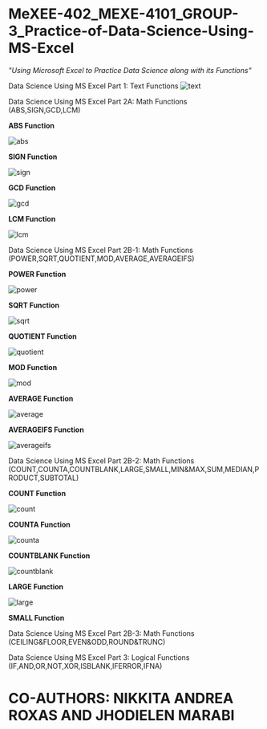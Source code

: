 # MeXEE-402_MEXE-4101_GROUP-3_Practice-of-Data-Science-Using-MS-Excel
_"Using Microsoft Excel to Practice Data Science along with its Functions"_

Data Science Using MS Excel Part 1: Text Functions
![text](https://github.com/ABRAHAM-AH/MeXEE-402_MEXE-4101_GROUP-3_Practice-of-Data-Science-Using-MS-Excel-Part-1-2-3/assets/143601880/c2d6cba8-40da-4eba-be30-cda6ea525894)

Data Science Using MS Excel Part 2A: Math Functions (ABS,SIGN,GCD,LCM)

**ABS Function**

![abs](https://github.com/ABRAHAM-AH/MeXEE-402_MEXE-4101_GROUP-3_Practice-of-Data-Science-Using-MS-Excel-Part-1-2-3/assets/143601880/a16d7917-f843-4062-9a88-76d9d7d47a5c)

**SIGN Function**

![sign](https://github.com/ABRAHAM-AH/MeXEE-402_MEXE-4101_GROUP-3_Practice-of-Data-Science-Using-MS-Excel-Part-1-2-3/assets/143601880/e5bb2750-815d-457d-b2fa-c6843c372c39)

**GCD Function**

![gcd](https://github.com/ABRAHAM-AH/MeXEE-402_MEXE-4101_GROUP-3_Practice-of-Data-Science-Using-MS-Excel-Part-1-2-3/assets/143601880/766a2863-7558-47ba-bdec-ec341cc10efd)

**LCM Function**

![lcm](https://github.com/ABRAHAM-AH/MeXEE-402_MEXE-4101_GROUP-3_Practice-of-Data-Science-Using-MS-Excel-Part-1-2-3/assets/143601880/506c0008-ad4f-4fd6-b873-e642d7bee363)

Data Science Using MS Excel Part 2B-1: Math Functions (POWER,SQRT,QUOTIENT,MOD,AVERAGE,AVERAGEIFS)

**POWER Function**

![power](https://github.com/ABRAHAM-AH/MeXEE-402_MEXE-4101_GROUP-3_Practice-of-Data-Science-Using-MS-Excel-Part-1-2-3/assets/143601880/50b4985f-5255-4fa6-8753-89272bda28a0)

**SQRT Function**

![sqrt](https://github.com/ABRAHAM-AH/MeXEE-402_MEXE-4101_GROUP-3_Practice-of-Data-Science-Using-MS-Excel-Part-1-2-3/assets/143601880/e3a57b4b-d016-4e99-9f3f-b3afc9439b12)

**QUOTIENT Function**

![quotient](https://github.com/ABRAHAM-AH/MeXEE-402_MEXE-4101_GROUP-3_Practice-of-Data-Science-Using-MS-Excel-Part-1-2-3/assets/143601880/8b00e653-dba6-4cac-97c2-9ea617a0acf7)

**MOD Function**

![mod](https://github.com/ABRAHAM-AH/MeXEE-402_MEXE-4101_GROUP-3_Practice-of-Data-Science-Using-MS-Excel-Part-1-2-3/assets/143601880/bc26ff0f-a18d-49ee-b7fb-a898cf97da9f)

**AVERAGE Function**

![average](https://github.com/ABRAHAM-AH/MeXEE-402_MEXE-4101_GROUP-3_Practice-of-Data-Science-Using-MS-Excel-Part-1-2-3/assets/143601880/7545054d-c0af-424c-9b7f-48e4348d76b9)

**AVERAGEIFS Function**

![averageifs](https://github.com/ABRAHAM-AH/MeXEE-402_MEXE-4101_GROUP-3_Practice-of-Data-Science-Using-MS-Excel-Part-1-2-3/assets/143601880/7cf872f6-dda5-450f-b0bb-f8ac09e4b7c7)

Data Science Using MS Excel Part 2B-2: Math Functions (COUNT,COUNTA,COUNTBLANK,LARGE,SMALL,MIN&MAX,SUM,MEDIAN,PRODUCT,SUBTOTAL)

**COUNT Function**

![count](https://github.com/ABRAHAM-AH/MeXEE-402_MEXE-4101_GROUP-3_Practice-of-Data-Science-Using-MS-Excel-Part-1-2-3/assets/143601880/043c8d4b-7a63-47fe-b097-1acec20ee6c8)

**COUNTA Function**

![counta](https://github.com/ABRAHAM-AH/MeXEE-402_MEXE-4101_GROUP-3_Practice-of-Data-Science-Using-MS-Excel-Part-1-2-3/assets/143601880/ec61faf7-fd6c-45fd-a03a-003d6047c2a5)

**COUNTBLANK Function**

![countblank](https://github.com/ABRAHAM-AH/MeXEE-402_MEXE-4101_GROUP-3_Practice-of-Data-Science-Using-MS-Excel-Part-1-2-3/assets/143601880/82a0b5b4-ec0d-46e3-8bbb-69e96750ca0f)

**LARGE Function**

![large](https://github.com/ABRAHAM-AH/MeXEE-402_MEXE-4101_GROUP-3_Practice-of-Data-Science-Using-MS-Excel-Part-1-2-3/assets/143601880/c040300e-ae74-4849-ae9f-8090a7d9f97f)

**SMALL Function**


Data Science Using MS Excel Part 2B-3: Math Functions (CEILING&FLOOR,EVEN&ODD,ROUND&TRUNC)

Data Science Using MS Excel Part 3: Logical Functions (IF,AND,OR,NOT,XOR,ISBLANK,IFERROR,IFNA)



# **CO-AUTHORS: NIKKITA ANDREA ROXAS AND JHODIELEN MARABI**
